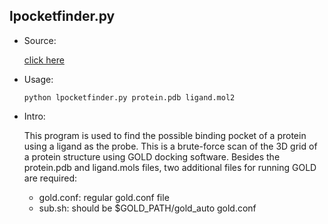 ## lpocketfinder.py

* Source:

	[click here](https://github.com/leucinw/ComputTools/tree/master/src/lpocketfinder.py)

* Usage:

	```shell
	python lpocketfinder.py protein.pdb ligand.mol2
	```

* Intro:

	This program is used to find the possible binding pocket of a protein using a ligand as the probe. This is a brute-force scan of the 3D grid of a protein structure using GOLD docking software. Besides the protein.pdb and ligand.mols files, two additional files for running GOLD are required:

	* gold.conf: regular gold.conf file 
	* sub.sh: should be $GOLD_PATH/gold_auto gold.conf

